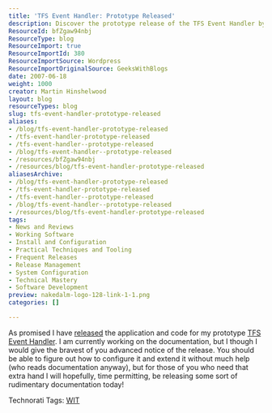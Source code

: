 ```yaml
---
title: 'TFS Event Handler: Prototype Released'
description: Discover the prototype release of the TFS Event Handler by Martin Hinshelwood. Get ready to configure and extend your TFS experience with this innovative tool!
ResourceId: bfZgaw94nbj
ResourceType: blog
ResourceImport: true
ResourceImportId: 380
ResourceImportSource: Wordpress
ResourceImportOriginalSource: GeeksWithBlogs
date: 2007-06-18
weight: 1000
creator: Martin Hinshelwood
layout: blog
resourceTypes: blog
slug: tfs-event-handler-prototype-released
aliases:
- /blog/tfs-event-handler-prototype-released
- /tfs-event-handler-prototype-released
- /tfs-event-handler--prototype-released
- /blog/tfs-event-handler--prototype-released
- /resources/bfZgaw94nbj
- /resources/blog/tfs-event-handler-prototype-released
aliasesArchive:
- /blog/tfs-event-handler-prototype-released
- /tfs-event-handler-prototype-released
- /tfs-event-handler--prototype-released
- /blog/tfs-event-handler--prototype-released
- /resources/blog/tfs-event-handler-prototype-released
tags:
- News and Reviews
- Working Software
- Install and Configuration
- Practical Techniques and Tooling
- Frequent Releases
- Release Management
- System Configuration
- Technical Mastery
- Software Development
preview: nakedalm-logo-128-link-1-1.png
categories: []

---
```

As promised I have [released](http://www.codeplex.com/TFSEventHandler/Release/ProjectReleases.aspx?ReleaseId=5057 "TFS Event Handler (Prototype)") the application and code for my prototype [TFS Event Handler](http://www.codeplex.com/TFSEventHandler). I am currently working on the documentation, but I though I would give the bravest of you advanced notice of the release. You should be able to figure out how to configure it and extend it without much help (who reads documentation anyway), but for those of you who need that extra hand I will hopefully, time permitting, be releasing some sort of rudimentary documentation today!

Technorati Tags: [WIT](http://technorati.com/tags/WIT)
